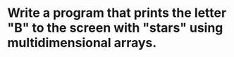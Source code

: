# Write a program that prints the letter "B" to the screen with "stars" using multidimensional arrays.